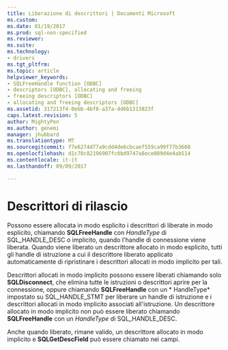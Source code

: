```yaml
---
title: Liberazione di descrittori | Documenti Microsoft
ms.custom: 
ms.date: 01/19/2017
ms.prod: sql-non-specified
ms.reviewer: 
ms.suite: 
ms.technology:
- drivers
ms.tgt_pltfrm: 
ms.topic: article
helpviewer_keywords:
- SQLFreeHandle function [ODBC]
- descriptors [ODBC], allocating and freeing
- freeing descriptors [ODBC]
- allocating and freeing descriptors [ODBC]
ms.assetid: 317213f4-0ebb-4bf8-a37a-4d6b1313823f
caps.latest.revision: 5
author: MightyPen
ms.author: genemi
manager: jhubbard
ms.translationtype: MT
ms.sourcegitcommit: f7e6274d77a9cdd4de6cbcaef559ca99f77b3608
ms.openlocfilehash: d1c70c82196907fc0bd9747a8ece089d4e4ab514
ms.contentlocale: it-it
ms.lasthandoff: 09/09/2017

---
```

# <a name="freeing-descriptors"></a>Descrittori di rilascio
Possono essere allocata in modo esplicito i descrittori di liberate in modo esplicito, chiamando **SQLFreeHandle** con *HandleType* di SQL_HANDLE_DESC o implicito, quando l'handle di connessione viene liberata. Quando viene liberato un descrittore allocato in modo esplicito, tutti gli handle di istruzione a cui il descrittore liberato applicato automaticamente di ripristinare i descrittori allocati in modo implicito per tali.  
  
 Descrittori allocati in modo implicito possono essere liberati chiamando solo **SQLDisconnect**, che elimina tutte le istruzioni o descrittori aprire per la connessione, oppure chiamando **SQLFreeHandle** con un * HandleType* impostato su SQL_HANDLE_STMT per liberare un handle di istruzione e i descrittori allocati in modo implicito associati all'istruzione. Un descrittore allocato in modo implicito non può essere liberato chiamando **SQLFreeHandle** con un *HandleType* di SQL_HANDLE_DESC.  
  
 Anche quando liberato, rimane valido, un descrittore allocato in modo implicito e **SQLGetDescField** può essere chiamato nei campi.
